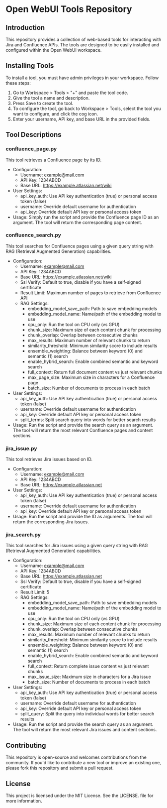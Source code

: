 # Open WebUI Tools Repository

## Introduction
This repository provides a collection of web-based tools for interacting with Jira and Confluence APIs. The tools are designed to be easily installed and configured within the Open WebUI workspace.

## Installing Tools
To install a tool, you must have admin privileges in your workspace. Follow these steps:
1. Go to Workspace > Tools > "+" and paste the tool code.
2. Give the tool a name and description.
3. Press Save to create the tool.
4. To configure the tool, go back to Workspace > Tools, select the tool you want to configure, and click the cog icon.
5. Enter your username, API key, and base URL in the provided fields.

## Tool Descriptions

### confluence_page.py
This tool retrieves a Confluence page by its ID.

- Configuration:
    - Username: example@mail.com
    - API Key: 1234ABCD
    - Base URL: https://example.atlassian.net/wiki
- User Settings:
    - api_key_auth: Use API key authentication (true) or personal access token (false)
    - username: Override default username for authentication
    - api_key: Override default API key or personal access token
- Usage: Simply run the script and provide the Confluence page ID as an argument. The tool will return the corresponding page content.

### confluence_search.py
This tool searches for Confluence pages using a given query string with RAG (Retrieval Augmented Generation) capabilities.

- Configuration:
    - Username: example@mail.com
    - API Key: 1234ABCD
    - Base URL: https://example.atlassian.net/wiki
    - Ssl Verify: Default to true, disable if you have a self-signed certificate
    - Result Limit: Maximum number of pages to retrieve from Confluence API
    - RAG Settings:
        - embedding_model_save_path: Path to save embedding models
        - embedding_model_name: Name/path of the embedding model to use
        - cpu_only: Run the tool on CPU only (vs GPU)
        - chunk_size: Maximum size of each content chunk for processing
        - chunk_overlap: Overlap between consecutive chunks
        - max_results: Maximum number of relevant chunks to return
        - similarity_threshold: Minimum similarity score to include results
        - ensemble_weighting: Balance between keyword (0) and semantic (1) search
        - enable_hybrid_search: Enable combined semantic and keyword search
        - full_context: Return full document content vs just relevant chunks
        - max_page_size: Maximum size in characters for a Confluence page
        - batch_size: Number of documents to process in each batch
- User Settings:
    - api_key_auth: Use API key authentication (true) or personal access token (false)
    - username: Override default username for authentication
    - api_key: Override default API key or personal access token
    - split_terms: Split search query into words for better search results
- Usage: Run the script and provide the search query as an argument. The tool will return the most relevant Confluence pages and content sections.

### jira_issue.py
This tool retrieves Jira issues based on ID.

- Configuration:
    - Username: example@mail.com
    - API Key: 1234ABCD
    - Base URL: https://example.atlassian.net
- User Settings:
    - api_key_auth: Use API key authentication (true) or personal access token (false)
    - username: Override default username for authentication
    - api_key: Override default API key or personal access token
- Usage: Run the script and provide the ID as arguments. The tool will return the corresponding Jira issues.

### jira_search.py
This tool searches for Jira issues using a given query string with RAG (Retrieval Augmented Generation) capabilities.

- Configuration:
    - Username: example@mail.com
    - API Key: 1234ABCD
    - Base URL: https://example.atlassian.net
    - Ssl Verify: Default to true, disable if you have a self-signed certificate
    - Result Limit: 5
    - RAG Settings:
        - embedding_model_save_path: Path to save embedding models
        - embedding_model_name: Name/path of the embedding model to use
        - cpu_only: Run the tool on CPU only (vs GPU)
        - chunk_size: Maximum size of each content chunk for processing
        - chunk_overlap: Overlap between consecutive chunks
        - max_results: Maximum number of relevant chunks to return
        - similarity_threshold: Minimum similarity score to include results
        - ensemble_weighting: Balance between keyword (0) and semantic (1) search
        - enable_hybrid_search: Enable combined semantic and keyword search
        - full_context: Return complete issue content vs just relevant chunks
        - max_issue_size: Maximum size in characters for a Jira issue
        - batch_size: Number of documents to process in each batch
- User Settings:
    - api_key_auth: Use API key authentication (true) or personal access token (false)
    - username: Override default username for authentication
    - api_key: Override default API key or personal access token
    - split_query: Split the query into individual words for better search results
- Usage: Run the script and provide the search query as an argument. The tool will return the most relevant Jira issues and content sections.

## Contributing
This repository is open-source and welcomes contributions from the community. If you'd like to contribute a new tool or improve an existing one, please fork this repository and submit a pull request.

## License
This project is licensed under the MIT License. See the LICENSE. file for more information.

